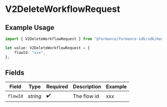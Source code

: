 # V2DeleteWorkflowRequest

## Example Usage

```typescript
import { V2DeleteWorkflowRequest } from "@formance/formance-sdk/sdk/models/operations";

let value: V2DeleteWorkflowRequest = {
    flowId: "xxx",
};
```

## Fields

| Field              | Type               | Required           | Description        | Example            |
| ------------------ | ------------------ | ------------------ | ------------------ | ------------------ |
| `flowId`           | *string*           | :heavy_check_mark: | The flow id        | xxx                |